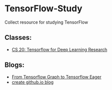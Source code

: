 # TensorFlow-Study
Collect resource for studying TensorFlow

## Classes:
- [CS 20: Tensorflow for Deep Learning Research](https://web.stanford.edu/class/cs20si/)

## Blogs:
- [From Tensorflow Graph to Tensorflow Eager](https://www.slideshare.net/GuyHadash/from-tensorflow-graph-to-tensorflow-eager?from_action=save)
- [create github.io blog](https://keysaim.github.io/post/blog/2017-08-15-how-to-setup-your-github-io-blog/)
